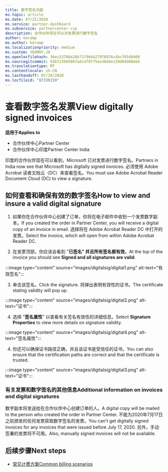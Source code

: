 ```yaml
---
title: 数字签名功能
ms.topic: article
ms.date: 07/21/2020
ms.service: partner-dashboard
ms.subservice: partnercenter-csp
description: 合作伙伴现在可以对发票进行数字签名
author: keramp
ms.author: keramp
ms.localizationpriority: medium
ms.custom: SEOMAY.20
ms.openlocfilehash: 36ec53708a26b71f96da27978976c4bcf65db906
ms.sourcegitcommit: 93b7230d5807adc470775ee38d4e139d84980ebb
ms.translationtype: MT
ms.contentlocale: zh-CN
ms.lasthandoff: 07/28/2020
ms.locfileid: "87330159"
---
```

# <a name="view-digitally-signed-invoices"></a><span data-ttu-id="ca1e9-103">查看数字签名发票</span><span class="sxs-lookup"><span data-stu-id="ca1e9-103">View digitally signed invoices</span></span>

<span data-ttu-id="ca1e9-104">**适用于**</span><span class="sxs-lookup"><span data-stu-id="ca1e9-104">**Applies to**</span></span>

- <span data-ttu-id="ca1e9-105">合作伙伴中心</span><span class="sxs-lookup"><span data-stu-id="ca1e9-105">Partner Center</span></span>
- <span data-ttu-id="ca1e9-106">合作伙伴中心印度</span><span class="sxs-lookup"><span data-stu-id="ca1e9-106">Partner Center India</span></span>


<span data-ttu-id="ca1e9-107">印度的合作伙伴现在可以看到，Microsoft 已对发票进行数字签名。</span><span class="sxs-lookup"><span data-stu-id="ca1e9-107">Partners in India now see that Microsoft has digitally signed invoices.</span></span> <span data-ttu-id="ca1e9-108">必须使用 Adobe Acrobat 读者文档云（DC）来查看签名。</span><span class="sxs-lookup"><span data-stu-id="ca1e9-108">You must use Adobe Acrobat Reader Document Cloud (DC) to view a signature.</span></span>

## <a name="how-to-view-and-insure-a-valid-digital-signature"></a><span data-ttu-id="ca1e9-109">如何查看和确保有效的数字签名</span><span class="sxs-lookup"><span data-stu-id="ca1e9-109">How to view and insure a valid digital signature</span></span>


1. <span data-ttu-id="ca1e9-110">如果你在合作伙伴中心创建了订单，你将在电子邮件中收到一个发票数字副本。</span><span class="sxs-lookup"><span data-stu-id="ca1e9-110">If you created the order in Partner Center, you will receive a digital copy of an invoice in email.</span></span> <span data-ttu-id="ca1e9-111">选择将在 Adobe Acrobat Reader DC 中打开的发票。</span><span class="sxs-lookup"><span data-stu-id="ca1e9-111">Select the invoice, which will open from within Adobe Acrobat Reader DC.</span></span>


2. <span data-ttu-id="ca1e9-112">在发票顶部，你应该会看到 "**已签名" 并且所有签名都有效**。</span><span class="sxs-lookup"><span data-stu-id="ca1e9-112">At the top of the invoice you should see **Signed and all signatures are valid**.</span></span>
 
 :::image type="content" source="images/digitalsig/digital1.png" alt-text="有效签名":::

3. <span data-ttu-id="ca1e9-114">单击该签名。</span><span class="sxs-lookup"><span data-stu-id="ca1e9-114">Click the signature.</span></span> <span data-ttu-id="ca1e9-115">将弹出表明有效性的证书。</span><span class="sxs-lookup"><span data-stu-id="ca1e9-115">The certificate stating validity will pop up.</span></span>

:::image type="content" source="images/digitalsig/digital2.png" alt-text="证书"::: 

4. <span data-ttu-id="ca1e9-117">选择 "**签名属性**" 以查看有关签名有效性的详细信息。</span><span class="sxs-lookup"><span data-stu-id="ca1e9-117">Select **Signature Properties** to view more details on signature validity.</span></span>

:::image type="content" source="images/digitalsig/digital4.png" alt-text="签名属性"::: 

4. <span data-ttu-id="ca1e9-119">你还可以确保证书路径正确，并且该证书是受信任的证书。</span><span class="sxs-lookup"><span data-stu-id="ca1e9-119">You can also ensure that the certification paths are correct and that the certificate is trusted.</span></span>

 :::image type="content" source="images/digitalsig/digital3.png" alt-text="证书":::

### <a name="additional-information-on-invoices-and-digital-signatures"></a><span data-ttu-id="ca1e9-121">有关发票和数字签名的其他信息</span><span class="sxs-lookup"><span data-stu-id="ca1e9-121">Additional information on invoices and digital signatures</span></span>

<span data-ttu-id="ca1e9-122">数字副本将发送给在合作伙伴中心创建订单的人。</span><span class="sxs-lookup"><span data-stu-id="ca1e9-122">A digital copy will be mailed to the person who created the order in Partner Center.</span></span> <span data-ttu-id="ca1e9-123">不能为2020年7月17日之前颁发的任何发票获取数字签名的发票。</span><span class="sxs-lookup"><span data-stu-id="ca1e9-123">You can't get digitally signed invoices for any invoices that were issued before July 17, 2020.</span></span> <span data-ttu-id="ca1e9-124">另外，手动签署的发票将不可用。</span><span class="sxs-lookup"><span data-stu-id="ca1e9-124">Also, manually signed invoices will not be available.</span></span>

## <a name="next-steps"></a><span data-ttu-id="ca1e9-125">后续步骤</span><span class="sxs-lookup"><span data-stu-id="ca1e9-125">Next steps</span></span>

- [<span data-ttu-id="ca1e9-126">常见计费方案</span><span class="sxs-lookup"><span data-stu-id="ca1e9-126">Common billing scenarios</span></span>](common-billing-scenarios.md)